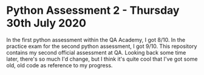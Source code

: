 # Python Assessment 2 - Thursday 30th July 2020

In the first python assessment within the QA Academy, I got 8/10. In the practice exam for the second python assessment, I got 9/10. This repository contains my second official assessment at QA. Looking back some time later, there's so much I'd change, but I think it's quite cool that I've got some old, old code as reference to my progress.